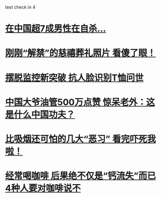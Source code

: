 ﻿test check in 4
# [在中国超7成男性在自杀…](70%25lanxinzaizhisa.md)
# [刚刚“解禁”的慈禧葬礼照片 看傻了眼！](cixitaihou.md)
# [摆脱监控新突破 抗人脸识别T恤问世](antirenlianshibie.md)
# [中国大爷油管500万点赞 惊呆老外：这是什么中国功夫？](zhongguodaye.md)
# [比吸烟还可怕的几大“恶习” 看完吓死我啦！](exi.md)
# [经常喝咖啡 后果绝不仅是“钙流失”而已 4种人要对咖啡说不](kafei.md)
